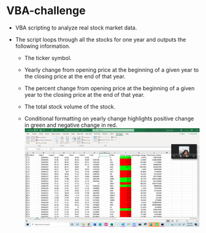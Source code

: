 # VBA-challenge
* VBA scripting to analyze real stock market data.
* The script loops through all the stocks for one year and outputs the following information.

  * The ticker symbol.

  * Yearly change from opening price at the beginning of a given year to the closing price at the end of that year.

  * The percent change from opening price at the beginning of a given year to the closing price at the end of that year.

  * The total stock volume of the stock.
  * Conditional formatting on yearly change highlights positive change in green and negative change in red.
  ![2016 Output](2016.PNG)